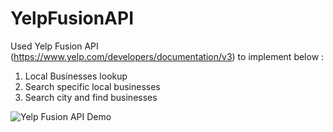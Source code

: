 # YelpFusionAPI

Used Yelp Fusion API (https://www.yelp.com/developers/documentation/v3) to implement below :
1. Local Businesses lookup
2. Search specific local businesses
3. Search city and find businesses

![Yelp Fusion API Demo](demo/YelpFusionAPIChallenge.gif)
